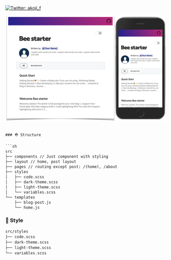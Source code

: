 

<a href="https://twitter.com/akoji_f">
<img alt="Twitter: akoji_f" src="https://img.shields.io/twitter/follow/akoji_f.svg?style=social" target="_blank" />
</a>


![screenshot](./assets/screenshot.png)


```

### ⛑ Structure

```sh
src
├── components // Just component with styling
├── layout // home, post layout
├── pages // routing except post: /(home), /about
├── styles
│   ├── code.scss
│   ├── dark-theme.scss
│   ├── light-theme.scss
│   └── variables.scss
└── templates
    ├── blog-post.js
    └── home.js
```

### 🎨 Style


```sh
src/styles
├── code.scss
├── dark-theme.scss
├── light-theme.scss
└── variables.scss
```
